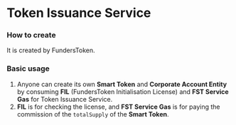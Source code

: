 # Token Issuance Service

### How to create

It is created by FundersToken.

### Basic usage

1. Anyone can create its own **Smart Token** and **Corporate Account Entity** by consuming **FIL** (FundersToken Initialisation License) and **FST Service Gas** for Token Issuance Service.
2. **FIL** is for checking the license, and **FST Service Gas** is for paying the commission of the `totalSupply` of the **Smart Token**.
